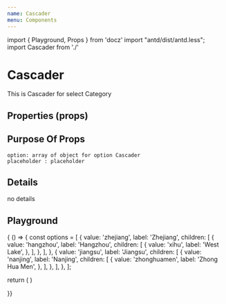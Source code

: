 ```yaml
---
name: Cascader
menu: Components
---
```


import { Playground, Props } from 'docz'
import "antd/dist/antd.less";
import Cascader from './'

# Cascader
This is Cascader for select Category

## Properties (props)
<Props of={Cascader} />

## Purpose Of Props
```
option: array of object for option Cascader
placeholder : placeholder
```

## Details
no details

## Playground

<Playground>
{ () => {
  const options = [
  {
    value: 'zhejiang',
    label: 'Zhejiang',
    children: [
      {
        value: 'hangzhou',
        label: 'Hangzhou',
        children: [
          {
            value: 'xihu',
            label: 'West Lake',
          },
        ],
      },
    ],
  },
  {
    value: 'jiangsu',
    label: 'Jiangsu',
    children: [
      {
        value: 'nanjing',
        label: 'Nanjing',
        children: [
          {
            value: 'zhonghuamen',
            label: 'Zhong Hua Men',
          },
        ],
      },
    ],
  },
];

  return (
    <Cascader options={options} placeholder="Choose your category"  />
  )

}}
</Playground>